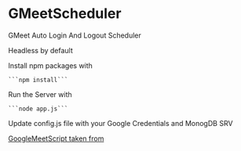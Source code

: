 # GMeetScheduler

GMeet Auto Login And Logout Scheduler

Headless by default

Install npm packages with 

    ```npm install```

Run the Server with 

    ```node app.js```

Update config.js file with your Google Credentials and MonogDB SRV

[GoogleMeetScript taken from](https://github.com/AmanRaj1608/Google-Meet-Scheduler/blob/master/google-meet.js)